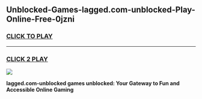 
## Unblocked-Games-lagged.com-unblocked-Play-Online-Free-0jzni
<h3>
<a href="https://premium76.site?title=lagged.com-unblocked&ref=26A">CLICK TO PLAY</a></h3>
<hr>

<h3>
<a href="https://premium76.site?title=lagged.com-unblocked&ref=26A">CLICK 2 PLAY</a>
  
</h3>

<a href="https://premium76.site?title=lagged.com-unblocked&ref=26A"><img src="https://clearcache.store/games.png"></a>


**lagged.com-unblocked games unblocked: Your Gateway to Fun and Accessible Online Gaming**
